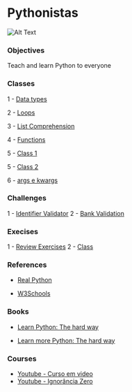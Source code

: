 # Pythonistas
![Alt Text](https://i.stack.imgur.com/7OUwv.gif)

### Objectives

Teach and learn Python to everyone

### Classes

1 - [Data types](/classes/data_types.ipynb)

2 - [Loops](/classes/loops.ipynb)

3 - [List Comprehension](/classes/list_comprehension.ipynb)

4 - [Functions](/classes/functions.ipynb)

5 - [Class 1](/classes/class_1.ipynb)

5 - [Class 2](/classes/class_2.ipynb)

6 - [args e kwargs](/classes/non_positional_args)


### Challenges

1 - [Identifier Validator](challenges/challenge_1.ipynb)
2 - [Bank Validation](challenges/challenge_2/classes_challenge_1.ipynb)


### Execises

1 - [Review Exercises](execises/classes/classes_exercise.py)
2 - [Class](execises/classes/classes_exercise.py)

### References 

- [Real Python](https://realpython.com/)

- [W3Schools](https://www.w3schools.com/python/default.asp)

### Books

- [Learn Python: The hard way](http://31.42.184.140/main/2202000/b06f844f416aaee94a19dca4730d66bb/%28Zed%20Shaw%E2%80%99s%20Hard%20Way%20Series%29%20Zed%20A.%20Shaw%20-%20Learn%20Python%203%20the%20Hard%20Way_%20A%20Very%20Simple%20Introduction%20to%20the%20Terrifyingly%20Beautiful%20World%20of%20Computers%20and%20Code-Addison-Wesley%20Professional%20%282017%29.pdf)

- [Learn more Python: The hard way](http://31.42.184.140/main/2762000/5c39d11e8bdee52f84e0f4a55b55f30d/%28Zed%20Shaw%27s%20hard%20way%20series%29%20Shaw%2C%20Zed%20A%20-%20Learn%20more%20Python%20the%20hard%20way_%20the%20next%20step%20for%20new%20Python%20programmers-Addison-Wesley%20%282018%29.pdf)

### Courses

- [Youtube - Curso em video](https://youtu.be/S9uPNppGsGo)
- [Youtube - Ignorância Zero](https://www.youtube.com/watch?v=lJjR906426o&list=PLfCKf0-awunOu2WyLe2pSD2fXUo795xRe)

